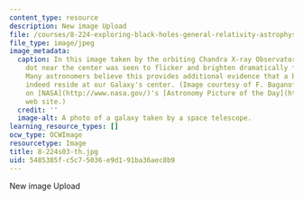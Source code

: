 ```yaml
---
content_type: resource
description: New image Upload
file: /courses/8-224-exploring-black-holes-general-relativity-astrophysics-spring-2003/5485385fc5c75036e9d191ba36aec8b9_8-224s03-th.jpg
file_type: image/jpeg
image_metadata:
  caption: In this image taken by the orbiting Chandra X-ray Observatory, the bright
    dot near the center was seen to flicker and brighten dramatically for a few minutes.
    Many astronomers believe this provides additional evidence that a black hole does
    indeed reside at our Galaxy's center. (Image courtesy of F. Baganoff, MIT as presented
    on [NASA](http://www.nasa.gov/)'s [Astronomy Picture of the Day](http://apod.gsfc.nasa.gov/apod/)
    web site.)
  credit: ''
  image-alt: A photo of a galaxy taken by a space telescope.
learning_resource_types: []
ocw_type: OCWImage
resourcetype: Image
title: 8-224s03-th.jpg
uid: 5485385f-c5c7-5036-e9d1-91ba36aec8b9
---
```

New image Upload

